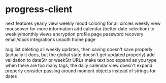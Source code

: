 # progress-client

next features
yearly view weekly mood coloring for all circles
weekly view mouseover for more information
add calendar (better date selection) to weekly/monthly views
encryption
profile page
password recovery
email/slack integrations
unauth home page

bug list
deleting all weekly updates, then saving doesn't save properly (actually it does, but the global state doesn't get updated properly)
add validation to dateStr or weekStr URLs
make text box expand as you type
when there are too many tags, the daily calendar view doesn't expand properly
consider passing around moment objects instead of strings for dates